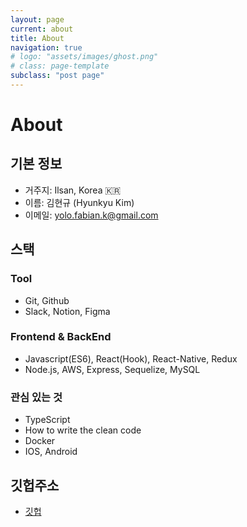 ```yaml
---
layout: page
current: about
title: About
navigation: true
# logo: "assets/images/ghost.png"
# class: page-template
subclass: "post page"
---
```


# **About**

## 기본 정보

- 거주지: Ilsan, Korea 🇰🇷
- 이름: 김현규 (Hyunkyu Kim)
- 이메일: yolo.fabian.k@gmail.com

## 스택

### Tool

- Git, Github
- Slack, Notion, Figma

### Frontend & BackEnd

- Javascript(ES6), React(Hook), React-Native, Redux
- Node.js, AWS, Express, Sequelize, MySQL

### 관심 있는 것

- TypeScript
- How to write the clean code
- Docker
- IOS, Android

## 깃헙주소

- [깃헙](https://github.com/codeFabian)
